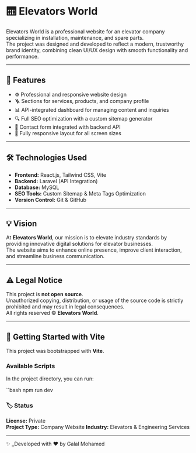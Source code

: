 # 🛗 Elevators World

Elevators World is a professional website for an elevator company specializing in installation, maintenance, and spare parts.  
The project was designed and developed to reflect a modern, trustworthy brand identity, combining clean UI/UX design with smooth functionality and performance.

---

## 🚀 Features
- ⚙️ Professional and responsive website design  
- 🪜 Sections for services, products, and company profile  
- 📊 API-integrated dashboard for managing content and inquiries  
- 🔍 Full SEO optimization with a custom sitemap generator  
- 📧 Contact form integrated with backend API  
- 📱 Fully responsive layout for all screen sizes  

---

## 🛠️ Technologies Used
- **Frontend:** React.js, Tailwind CSS, Vite  
- **Backend:** Laravel (API Integration)  
- **Database:** MySQL  
- **SEO Tools:** Custom Sitemap & Meta Tags Optimization  
- **Version Control:** Git & GitHub  

---

## 💡 Vision
At **Elevators World**, our mission is to elevate industry standards by providing innovative digital solutions for elevator businesses.  
The website aims to enhance online presence, improve client interaction, and streamline business communication.

---

## ⚠️ Legal Notice
This project is **not open source**.  
Unauthorized copying, distribution, or usage of the source code is strictly prohibited and may result in legal consequences.  
All rights reserved © **Elevators World**.

---

## 🧩 Getting Started with Vite
This project was bootstrapped with **Vite**.

### Available Scripts
In the project directory, you can run:

``bash
npm run dev


### 🏷️ Status
**License:** Private  
**Project Type:** Company Website
**Industry:** Elevators & Engineering Services

---

✨ _Developed with ❤️ by Galal Mohamed
